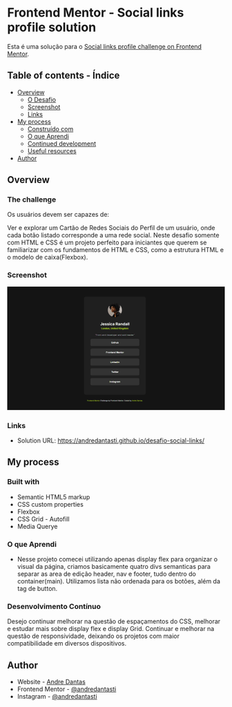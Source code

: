 # Frontend Mentor - Social links profile solution

Esta é uma solução para o [Social links profile challenge on Frontend Mentor](https://www.frontendmentor.io/challenges/social-links-profile-UG32l9m6dQ). 

## Table of contents - Índice

- [Overview](#overview)
  - [O Desafio](#O-Desafio)
  - [Screenshot](#screenshot)
  - [Links](#links)
- [My process](#my-process)
  - [Construído com](#Construído-Com)
  - [O que Aprendi](#what-i-learned)
  - [Continued development](#continued-development)
  - [Useful resources](#useful-resources)
- [Author](#author)


## Overview

### The challenge

Os usuários devem ser capazes de:

Ver e explorar um Cartão de Redes Sociais do Perfil de um usuário, onde cada botão listado corresponde a uma rede social. 
Neste desafio somente com HTML e CSS é um projeto perfeito para iniciantes que querem se familiarizar com os fundamentos de HTML e CSS, como a estrutura HTML e o modelo de caixa(Flexbox).

### Screenshot

![](./images/animacao.gif)


### Links

- Solution URL: https://andredantasti.github.io/desafio-social-links/


## My process

### Built with

- Semantic HTML5 markup
- CSS custom properties
- Flexbox
- CSS Grid - Autofill
- Media Querye


### O que Aprendi

- Nesse projeto comecei utilizando apenas display flex para organizar o visual da página, criamos basicamente quatro divs semanticas para separar as area de edição header, nav e footer, tudo dentro do container(main). Utilizamos lista não ordenada para os botões, além da tag de button. 

### Desenvolvimento Contínuo

Desejo continuar melhorar na questão de espaçamentos do CSS, melhorar e estudar mais sobre display flex e display Grid.
Continuar e melhorar na questão de responsividade, deixando os projetos com maior compatibilidade em diversos dispositivos.

## Author

- Website - [Andre Dantas](https://github.com/andredantasti)
- Frontend Mentor - [@andredantasti](https://www.frontendmentor.io/profile/andredantasti)
- Instagram - [@andredantasti](https://www.instagram.com/andredantasti)



